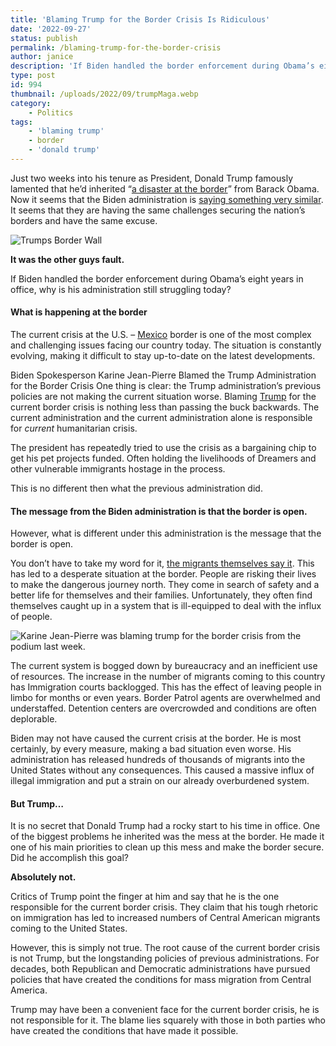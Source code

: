 ```yaml
---
title: 'Blaming Trump for the Border Crisis Is Ridiculous'
date: '2022-09-27'
status: publish
permalink: /blaming-trump-for-the-border-crisis
author: janice
description: 'If Biden handled the border enforcement during Obama’s eight years in office, why is his administration still struggling today'
type: post
id: 994
thumbnail: /uploads/2022/09/trumpMaga.webp
category:
    - Politics
tags:
    - 'blaming trump'
    - border
    - 'donald trump'
---
```


Just two weeks into his tenure as President, Donald Trump famously lamented that he’d inherited “[a disaster at the border](https://www.politico.com/story/2017/02/trump-inherited-mess-press-conference-235093)” from Barack Obama. Now it seems that the Biden administration is [saying something very similar](https://www.heritage.org/immigration/commentary/why-bidens-blaming-trump-border-crisis-has-zero-credibility). It seems that they are having the same challenges securing the nation’s borders and have the same excuse.

![Trumps Border Wall](/uploads/2022/09/trumpMaga.webp)
  
**It was the other guys fault.**

If Biden handled the border enforcement during Obama’s eight years in office, why is his administration still struggling today?

#### What is happening at the border

The current crisis at the U.S. – [Mexico](https://headlin3s.com/dateline/Mexico) border is one of the most complex and challenging issues facing our country today. The situation is constantly evolving, making it difficult to stay up-to-date on the latest developments.

Biden Spokesperson Karine Jean-Pierre Blamed the Trump Administration for the Border Crisis One thing is clear: the Trump administration’s previous policies are not making the current situation worse. Blaming [Trump](https://wlog.app/posts/ron-desantis-2024-gop-nominee.html) for the current border crisis is nothing less than passing the buck backwards. The current administration and the current administration alone is responsible for *current* humanitarian crisis.

The president has repeatedly tried to use the crisis as a bargaining chip to get his pet projects funded. Often holding the livelihoods of Dreamers and other vulnerable immigrants hostage in the process.

This is no different then what the previous administration did.

#### The message from the Biden administration is that the border is open.

However, what is different under this administration is the message that the border is open.   
  
You don’t have to take my word for it, [the migrants themselves say it](https://thehill.com/opinion/immigration/3592315-bidens-open-borders-betrayal/). This has led to a desperate situation at the border. People are risking their lives to make the dangerous journey north. They come in search of safety and a better life for themselves and their families. Unfortunately, they often find themselves caught up in a system that is ill-equipped to deal with the influx of people.

![Karine Jean-Pierre was blaming trump for the border crisis from the podium last week.](/uploads/2022/09/trumpsBorder.webp)

The current system is bogged down by bureaucracy and an inefficient use of resources. The increase in the number of migrants coming to this country has Immigration courts backlogged. This has the effect of leaving people in limbo for months or even years. Border Patrol agents are overwhelmed and understaffed. Detention centers are overcrowded and conditions are often deplorable.

Biden may not have caused the current crisis at the border. He is most certainly, by every measure, making a bad situation even worse. His administration has released hundreds of thousands of migrants into the United States without any consequences. This caused a massive influx of illegal immigration and put a strain on our already overburdened system.

#### But Trump…

It is no secret that Donald Trump had a rocky start to his time in office. One of the biggest problems he inherited was the mess at the border. He made it one of his main priorities to clean up this mess and make the border secure. Did he accomplish this goal?

**Absolutely not.**

Critics of Trump point the finger at him and say that he is the one responsible for the current border crisis. They claim that his tough rhetoric on immigration has led to increased numbers of Central American migrants coming to the United States.

However, this is simply not true. The root cause of the current border crisis is not Trump, but the longstanding policies of previous administrations. For decades, both Republican and Democratic administrations have pursued policies that have created the conditions for mass migration from Central America.

Trump may have been a convenient face for the current border crisis, he is not responsible for it. The blame lies squarely with those in both parties who have created the conditions that have made it possible.